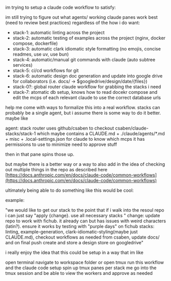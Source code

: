 im trying to setup a claude code workflow to satisfy:

im still trying to figure out what agents/ working claude panes work best (need to review best practices) regardless of the how i do want: 

- stack-1: automatic linting across the project
- stack-2: automatic testing of examples across the project (nginx, docker compose, dockerfile)
- stack-3: automatic clark idiomatic style formatting (no emojis, concise readmes, use uv, use bun)
- stack-4: automatic/manual git commands with claude (auto subtree services)
- stack-5: ci/cd workflows for git
- stack-6: automatic design doc generation and update into google drive for collaborators (i.e. docs/ -> $googledrive/design/date/{files})
- stack-0?: global router claude workflow for grabbing the stacks i need
- stack-7: atomatic db setup, knows how to read docekr compose and edit the mcps of each relevant claude to use the correct database urls

help me come with ways to formalize this into a real workflow. stacks can probably be a single agent, but i assume there is some way to do it better. maybe like

agent: stack router uses github/csaben to checkout csaben/claude-stacks/stack-1 which maybe contains a CLAUDE.md + ./claude/agents/*.md + misc + .local-settings.json for claude to know which mcps it has permissions to use to minimize need to approve stuff

then in that pane spins those up.

but maybe there is a better way or a way to also add in the idea of checking out multiple things in the repo as described here [https://docs.anthropic.com/en/docs/claude-code/common-workflows](https://docs.anthropic.com/en/docs/claude-code/common-workflows)

ultimately being able to do something like this would be cool:

example:

"we would like to get our stack to the point that if i walk into the resoul repo i can just say
"apply {change}. use all necessary stacks "
change: update repo to work with fichub. it already can but has issues with weird characters (latin?). ensure it works by testing with "purple days" on fichub
stacks: linting, example-generation, clark-idiomatic-styling(maybe just CLAUDE.md), checkout workflows as needed from csaben, update docs/ and on final push create and store a design store on googledrive"

i really enjoy the idea that this could be setup in a way that im like

open terminal navigate to workspace folder or open tmux run this workflow and the claude code setup spin up tmux panes per stack me go into the tmux session and be able to view the workers and approve as needed